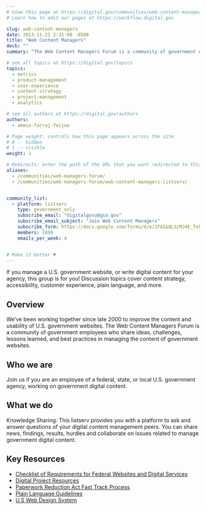 ```yaml
---
# View this page at https://digital.gov/communities/web-content-managers
# Learn how to edit our pages at https://workflow.digital.gov

slug: web-content-managers
date: 2013-11-21 2:31:00 -0500
title: "Web Content Managers"
deck: ""
summary: "The Web Content Managers Forum is a community of government employees who share ideas, challenges, lessons learned, and best practices in managing the content of government websites."

# see all topics at https://digital.gov/topics
topics:
  - metrics
  - product-management
  - user-experience
  - content-strategy
  - project-management
  - analytics

# see all authors at https://digital.gov/authors
authors:
  - ammie-farraj-feijoo

# Page weight: controls how this page appears across the site
# 0 -- hidden
# 1 -- visible
weight: 1

# Redirects: enter the path of the URL that you want redirected to this page
aliases:
  - /communities/web-managers-forum/
  - /communities/web-managers-forum/web-content-managers-listserv/


community_list:
  - platform: listserv
    type: government_only
    subscribe_email: "digitalgovu@gsa.gov"
    subscribe_email_subject: "Join Web Content Managers"
    subscribe_form: https://docs.google.com/forms/d/e/1FAIpQLScMJ4E_TxFTfIdqXnU89n_J-_US2gXFYi_lA_zi8hHWKDzisg/viewform
    members: 1899
    emails_per_week: 4


# Make it better ♥
---
```


If you manage a U.S. government website, or write digital content for your agency, this group is for you! Discussion topics cover content strategy, accessibility, customer experience, plain language, and more.

## Overview

We’ve been working together since late 2000 to improve the content and usability of U.S. government websites. The Web Content Managers Forum is a community of government employees who share ideas, challenges, lessons learned, and best practices in managing the content of government websites.

## Who we are

Join us if you are an employee of a federal, state, or local U.S. government agency, working on government digital content.

## What we do

Knowledge Sharing: This listserv provides you with a platform to ask and answer questions of your digital content management peers. You can share news, findings, results, hurdles and collaborate on issues related to manage government digital content.

## Key Resources

- [Checklist of Requirements for Federal Websites and Digital Services](https://www.digitalgov.gov/resources/checklist-of-requirements-for-federal-digital-services/)
- [Digital Project Resources](https://www.digitalgov.gov/resources/)
- [Paperwork Reduction Act Fast Track Process](https://www.digitalgov.gov/resources/paperwork-reduction-act-fast-track-process/)
- [Plain Language Guidelines](https://plainlanguage.gov/guidelines/)
- [U.S Web Design System](https://designsystem.digital.gov/)